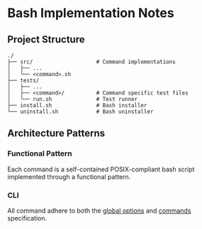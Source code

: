 # Bash Implementation Notes

## Project Structure

```
./
├── src/                    # Command implementations         
│   ├── ...
│   └── <command>.sh        
├── tests/            
│   ├── ...
│   ├── <command>/          # Command specific test files
│   └── run.sh              # Test runner
├── install.sh              # Bash installer
└── uninstall.sh            # Bash uninstaller
```

## Architecture Patterns

### Functional Pattern

Each command is a self-contained POSIX-compliant bash script implemented through a functional pattern.

### CLI 

All command adhere to both the [global options](../global-options.md) and [commands](../commands.md) specification.
